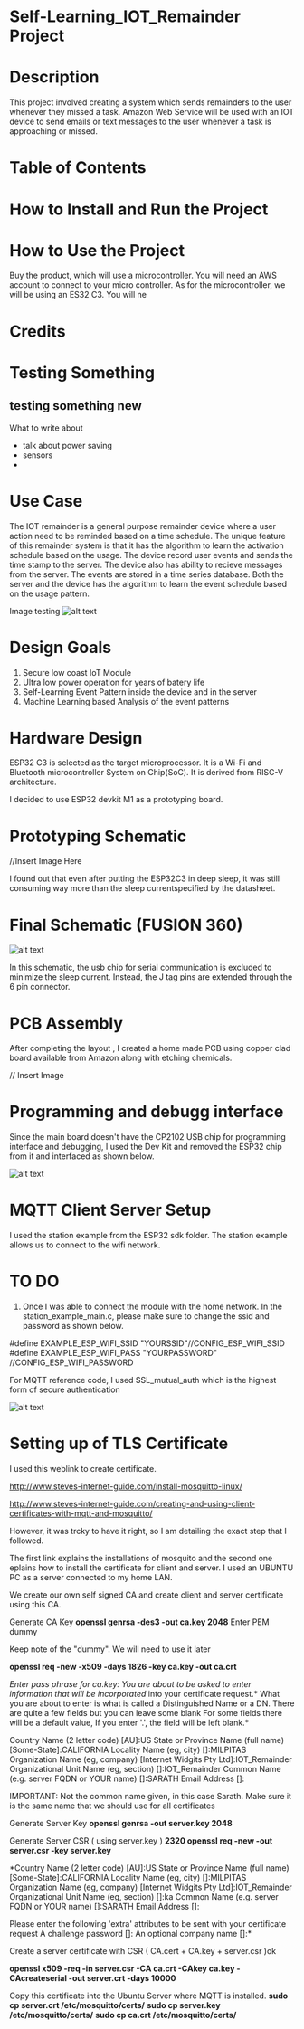 # Self-Learning_IOT_Remainder Project

# Description
This project involved creating a system which sends remainders to the user whenever 
they missed a task. Amazon Web Service will be used with an IOT device to send emails or text messages to the user whenever a task is approaching or missed.   

# Table of Contents

# How to Install and Run the Project

# How to Use the Project
Buy the product, which will use a microcontroller. You will need an AWS account to connect to your micro controller. As for the microcontroller, we will be using an ES32 C3. You will ne

# Credits

# Testing Something
## testing something new

What to write about
- talk about power saving
- sensors
- 

# Use Case
The IOT remainder is a general purpose remainder device where a user action need to be reminded based on a time schedule. The unique feature of this remainder system is that it has the algorithm to learn the activation schedule based on the usage.
The device record user events and sends the time stamp to the server. The device also has ability to recieve messages from the server.  The events are stored in a time series database. Both the server and the device has the algorithm to learn the event schedule based on the usage pattern. 

Image testing
![alt text](<Screenshot 2024-03-27 at 7.11.48 PM.png>)

# Design Goals
1. Secure low coast IoT Module 
2. Ultra low power operation for years of batery life
3. Self-Learning Event Pattern inside the device and in the server
4. Machine Learning based Analysis of the event patterns

# Hardware Design
ESP32 C3 is selected as the target microprocessor. It is a Wi-Fi and Bluetooth microcontroller System on Chip(SoC). It is derived from RISC-V architecture.

I decided to use ESP32 devkit M1 as a prototyping board. 

# Prototyping Schematic

//Insert Image Here

I found out that even after putting the ESP32C3 in deep sleep, it was still consuming way more than the sleep currentspecified by the datasheet.

# Final Schematic (FUSION 360)
![alt text](Final_Schematic.png)

In this schematic, the usb chip for serial communication is excluded to minimize the sleep current. Instead, the J tag pins are extended through the 6 pin connector. 

# PCB Assembly
After completing the layout , I created a home made PCB using copper clad board available from Amazon along with etching chemicals. 

// Insert Image

# Programming and debugg interface 
Since the main board doesn't have the CP2102 USB chip for programming interface and debugging, I used the Dev Kit and removed the ESP32 chip from it and interfaced as shown below. 

![alt text](debugg_interface.png)

# MQTT Client Server Setup
I used the station example from the ESP32 sdk folder. The station example allows us to connect to the wifi network. 

# TO DO
1. Once I was able to connect the module with the home network. In the station_example_main.c, please make sure to change the ssid and password as shown below.

#define EXAMPLE_ESP_WIFI_SSID      "YOURSSID"//CONFIG_ESP_WIFI_SSID
#define EXAMPLE_ESP_WIFI_PASS      "YOURPASSWORD" //CONFIG_ESP_WIFI_PASSWORD

For MQTT reference code, I used SSL_mutual_auth which is the highest form of secure authentication 

![alt text](mqtt_auth.png)

# Setting up of TLS Certificate
I used this weblink to create certificate. 

http://www.steves-internet-guide.com/install-mosquitto-linux/

http://www.steves-internet-guide.com/creating-and-using-client-certificates-with-mqtt-and-mosquitto/

However, it was trcky to have it right, so I am detailing the exact step that I followed. 

The first link explains the installations of mosquito and the second one eplains how to install the certificate for client and server.
I used an UBUNTU PC as a server connected to my home LAN. 

We create our own self signed CA and create client and server certificate using this CA. 


Generate CA Key
 **openssl genrsa -des3 -out ca.key 2048**
	Enter PEM   dummy

Keep note of the "dummy". We will need to use it later

**openssl req -new -x509 -days 1826 -key ca.key -out ca.crt**

*Enter pass phrase for ca.key:
You are about to be asked to enter information that will be incorporated*
into your certificate request.*
What you are about to enter is what is called a Distinguished Name or a DN.
There are quite a few fields but you can leave some blank
For some fields there will be a default value,
If you enter '.', the field will be left blank.*

Country Name (2 letter code) [AU]:US
State or Province Name (full name) [Some-State]:CALIFORNIA
Locality Name (eg, city) []:MILPITAS
Organization Name (eg, company) [Internet Widgits Pty Ltd]:IOT_Remainder
Organizational Unit Name (eg, section) []:IOT_Remainder
Common Name (e.g. server FQDN or YOUR name) []:SARATH
Email Address []:

IMPORTANT: Not the common name given, in this case Sarath. Make sure it is the same name that we should use for all certificates

Generate Server Key
 **openssl genrsa -out server.key 2048**

Generate Server CSR ( using server.key )
 **2320  openssl req -new -out server.csr -key server.key**


*Country Name (2 letter code) [AU]:US
State or Province Name (full name) [Some-State]:CALIFORNIA
Locality Name (eg, city) []:MILPITAS
Organization Name (eg, company) [Internet Widgits Pty Ltd]:IOT_Remainder
Organizational Unit Name (eg, section) []:ka
Common Name (e.g. server FQDN or YOUR name) []:SARATH
Email Address []:

Please enter the following 'extra' attributes
to be sent with your certificate request
A challenge password []:
An optional company name []:*

Create a server certificate with CSR (  CA.cert  + CA.key  + server.csr )ok

 **openssl x509 -req -in server.csr -CA ca.crt -CAkey ca.key -CAcreateserial -out server.crt -days 10000**

Copy this certificate into the Ubuntu Server where MQTT is installed.
   **sudo cp server.crt  /etc/mosquitto/certs/**
   **sudo cp server.key  /etc/mosquitto/certs/**
   **sudo cp ca.crt  /etc/mosquitto/certs/**



